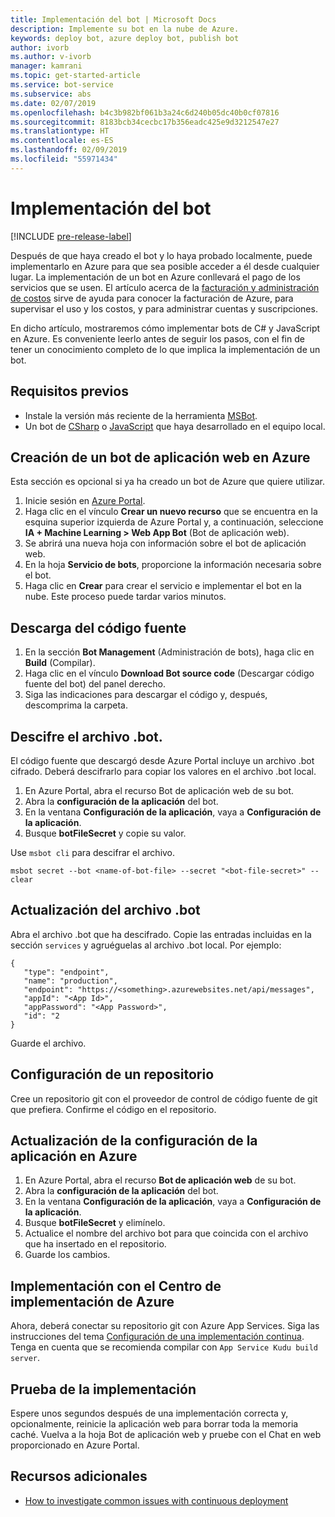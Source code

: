 ```yaml
---
title: Implementación del bot | Microsoft Docs
description: Implemente su bot en la nube de Azure.
keywords: deploy bot, azure deploy bot, publish bot
author: ivorb
ms.author: v-ivorb
manager: kamrani
ms.topic: get-started-article
ms.service: bot-service
ms.subservice: abs
ms.date: 02/07/2019
ms.openlocfilehash: b4c3b982bf061b3a24c6d240b05dc40b0cf07816
ms.sourcegitcommit: 8183bcb34cecbc17b356eadc425e9d3212547e27
ms.translationtype: HT
ms.contentlocale: es-ES
ms.lasthandoff: 02/09/2019
ms.locfileid: "55971434"
---
```

# <a name="deploy-your-bot"></a>Implementación del bot 

[!INCLUDE [pre-release-label](./includes/pre-release-label.md)]

Después de que haya creado el bot y lo haya probado localmente, puede implementarlo en Azure para que sea posible acceder a él desde cualquier lugar. La implementación de un bot en Azure conllevará el pago de los servicios que se usen. El artículo acerca de la [facturación y administración de costos](https://docs.microsoft.com/en-us/azure/billing/) sirve de ayuda para conocer la facturación de Azure, para supervisar el uso y los costos, y para administrar cuentas y suscripciones.

En dicho artículo, mostraremos cómo implementar bots de C# y JavaScript en Azure. Es conveniente leerlo antes de seguir los pasos, con el fin de tener un conocimiento completo de lo que implica la implementación de un bot.

## <a name="prerequisites"></a>Requisitos previos
- Instale la versión más reciente de la herramienta [MSBot](https://github.com/Microsoft/botbuilder-tools/tree/master/packages/MSBot).
- Un bot de [CSharp](./dotnet/bot-builder-dotnet-sdk-quickstart.md) o [JavaScript](./javascript/bot-builder-javascript-quickstart.md) que haya desarrollado en el equipo local. 

## <a name="create-a-web-app-bot-in-azure"></a>Creación de un bot de aplicación web en Azure
Esta sección es opcional si ya ha creado un bot de Azure que quiere utilizar.

1. Inicie sesión en [Azure Portal](https://portal.azure.com).
1. Haga clic en el vínculo **Crear un nuevo recurso** que se encuentra en la esquina superior izquierda de Azure Portal y, a continuación, seleccione **IA + Machine Learning > Web App Bot** (Bot de aplicación web).
1. Se abrirá una nueva hoja con información sobre el bot de aplicación web. 
1. En la hoja **Servicio de bots**, proporcione la información necesaria sobre el bot.
1. Haga clic en **Crear** para crear el servicio e implementar el bot en la nube. Este proceso puede tardar varios minutos.

## <a name="download-the-source-code"></a>Descarga del código fuente
1. En la sección **Bot Management** (Administración de bots), haga clic en **Build** (Compilar).
1. Haga clic en el vínculo **Download Bot source code** (Descargar código fuente del bot) del panel derecho.
1. Siga las indicaciones para descargar el código y, después, descomprima la carpeta.

## <a name="decrypt-the-bot-file"></a>Descifre el archivo .bot.
El código fuente que descargó desde Azure Portal incluye un archivo .bot cifrado. Deberá descifrarlo para copiar los valores en el archivo .bot local.  

1. En Azure Portal, abra el recurso Bot de aplicación web de su bot.
1. Abra la **configuración de la aplicación** del bot.
1. En la ventana **Configuración de la aplicación**, vaya a **Configuración de la aplicación**.
1. Busque **botFileSecret** y copie su valor.

Use `msbot cli` para descifrar el archivo.
```
msbot secret --bot <name-of-bot-file> --secret "<bot-file-secret>" --clear
```

## <a name="update-the-bot-file"></a>Actualización del archivo .bot
Abra el archivo .bot que ha descifrado. Copie las entradas incluidas en la sección `services` y agruéguelas al archivo .bot local. Por ejemplo: 

```
{
   "type": "endpoint",
   "name": "production",
   "endpoint": "https://<something>.azurewebsites.net/api/messages",
   "appId": "<App Id>",
   "appPassword": "<App Password>",
   "id": "2
}
```

Guarde el archivo.
 
## <a name="setup-a-repository"></a>Configuración de un repositorio
Cree un repositorio git con el proveedor de control de código fuente de git que prefiera. Confirme el código en el repositorio.
 
## <a name="update-app-settings-in-azure"></a>Actualización de la configuración de la aplicación en Azure
1. En Azure Portal, abra el recurso **Bot de aplicación web** de su bot.
1. Abra la **configuración de la aplicación** del bot.
1. En la ventana **Configuración de la aplicación**, vaya a **Configuración de la aplicación**.
1. Busque **botFileSecret** y elimínelo.
1. Actualice el nombre del archivo bot para que coincida con el archivo que ha insertado en el repositorio.
1. Guarde los cambios.


## <a name="deploy-using-azure-deployment-center"></a>Implementación con el Centro de implementación de Azure
Ahora, deberá conectar su repositorio git con Azure App Services. Siga las instrucciones del tema [Configuración de una implementación continua](https://docs.microsoft.com/en-us/azure/app-service/deploy-continuous-deployment). Tenga en cuenta que se recomienda compilar con `App Service Kudu build server`.

## <a name="test-your-deployment"></a>Prueba de la implementación
Espere unos segundos después de una implementación correcta y, opcionalmente, reinicie la aplicación web para borrar toda la memoria caché. Vuelva a la hoja Bot de aplicación web y pruebe con el Chat en web proporcionado en Azure Portal.

## <a name="additional-resources"></a>Recursos adicionales
- [How to investigate common issues with continuous deployment](https://github.com/projectkudu/kudu/wiki/Investigating-continuous-deployment)

<!--

## Prerequisites

[!INCLUDE [prerequisite snippet](~/includes/deploy/snippet-prerequisite.md)]


## Deploy JavaScript and C# bots using az cli

You've already created and tested a bot locally, and now you want to deploy it to Azure. These steps assume that you have created the required Azure resources.

[!INCLUDE [az login snippet](~/includes/deploy/snippet-az-login.md)]

### Create a Web App Bot

If you don't already have a resource group to which to publish your bot, create one:

[!INCLUDE [az create group snippet](~/includes/deploy/snippet-az-create-group.md)]

[!INCLUDE [az create web app snippet](~/includes/deploy/snippet-create-web-app.md)]

Before proceeding, read the instructions that apply to you based on the type of email account you use to log in to Azure.

#### MSA email account

If you are using an [MSA](https://en.wikipedia.org/wiki/Microsoft_account) email account, you will need to create the app ID and app password on the Application Registration Portal to use with `az bot create` command.

[!INCLUDE [create bot msa snippet](~/includes/deploy/snippet-create-bot-msa.md)]

#### Business or school account

[!INCLUDE [create bot snippet](~/includes/deploy/snippet-create-bot.md)]

### Download the bot from Azure

Next, download the bot you just created. 
[!INCLUDE [download bot snippet](~/includes/deploy/snippet-download-bot.md)]

### Decrypt the downloaded .bot file and use in your project

The sensitive information in the .bot file is encrypted.

[!INCLUDE [decrypt bot snippet](~/includes/deploy/snippet-decrypt-bot.md)]

### Update the .bot file

If your bot uses LUIS, QnA Maker, or Dispatch services, you will need to add references to them to your .bot file. Otherwise, you can skip this step.

1. Open your bot in the BotFramework Emulator, using the new .bot file. The bot does not need to be running locally.
1. In the **BOT EXPLORER** panel, expand the **SERVICES** section.
1. To add references to LUIS apps, click the plus-sign (+) to the right of **SERVICES**.
   1. Select **Add Language Understanding (LUIS)**.
   1. If it prompts you to log into your Azure account, do so.
   1. It presents a list of LUIS applications you have access to. Select the ones for your bot.
1. To add references to a QnA Maker knowledge base, click the plus-sign (+) to the right of **SERVICES**.
   1. Select **Add QnA Maker**.
   1. If it prompts you to log into your Azure account, do so.
   1. It presents a list of knowledge bases you have access to. Select the ones for your bot.
1. To add references to Dispatch models, click the plus-sign (+) to the right of **SERVICES**.
   1. Select **Add Dispatch**.
   1. If it prompts you to log into your Azure account, do so.
   1. It presents a list of Dispatch models you have access to. Select the ones for your bot.

### Test your bot locally

At this point, your bot should work the same way it did with the old .bot file. Make sure that it works as expected with the new .bot file.

### Publish your bot to Azure

[!INCLUDE [publish snippet](~/includes/deploy/snippet-publish.md)]


[!INCLUDE [clear encryption snippet](~/includes/deploy/snippet-clear-encryption.md)]

## Additional resources

[!INCLUDE [additional resources snippet](~/includes/deploy/snippet-additional-resources.md)]

## Next steps
> [!div class="nextstepaction"]
> [Set up continous deployment](bot-service-build-continuous-deployment.md)

-->

